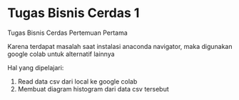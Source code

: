 # Tugas Bisnis Cerdas 1
Tugas Bisnis Cerdas Pertemuan Pertama

Karena terdapat masalah saat instalasi anaconda navigator, maka digunakan google colab untuk alternatif lainnya

Hal yang dipelajari:
1. Read data csv dari local ke google colab
2. Membuat diagram histogram dari data csv tersebut
